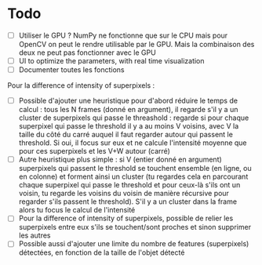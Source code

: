 # Todo

* [ ] Utiliser le GPU ? NumPy ne fonctionne que sur le CPU mais pour OpenCV on peut le rendre utilisable par le GPU. Mais la combinaison des deux ne peut pas fonctionner avec le GPU
* [ ] UI to optimize the parameters, with real time visualization
* [ ] Documenter toutes les fonctions

Pour la difference of intensity of superpixels :

* [ ] Possible d'ajouter une heuristique pour d'abord réduire le temps de calcul : tous les N frames (donné en argument), il regarde s'il y a un cluster de superpixels qui passe le threashold : regarde si pour chaque superpixel qui passe le threshold il y a au moins V voisins, avec V la taille du côté du carré auquel il faut regarder autour qui passent le threshold. Si oui, il focus sur eux et ne calcule l'intensité moyenne que pour ces superpixels et les V+W autour (carré)
* [ ] Autre heuristique plus simple : si V (entier donné en argument) superpixels qui passent le threshold se touchent ensemble (en ligne, ou en colonne) et forment ainsi un cluster (tu regardes cela en parcourant chaque superpixel qui passe le threshold et pour ceux-là s'ils ont un voisin, tu regarde les voisins du voisin de manière récursive pour regarder s'ils passent le threshold). S'il y a un cluster dans la frame alors tu focus le calcul de l'intensité
* [ ] Pour la difference of intensity of superpixels, possible de relier les superpixels entre eux s'ils se touchent/sont proches et sinon supprimer les autres
* [ ] Possible aussi d'ajouter une limite du nombre de features (superpixels) détectées, en fonction de la taille de l'objet détecté
